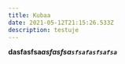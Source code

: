 ```yaml
---
title: Kubaa
date: 2021-05-12T21:15:26.533Z
description: testuje
---
```

**dasfasfsa*asfasfsa`sfsafasfsafsa`***